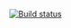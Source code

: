 [![Build status](https://ci.appveyor.com/api/projects/status/liwd3gvks0ilqsbt?svg=true)](https://ci.appveyor.com/project/ITgynQA/testmode)
